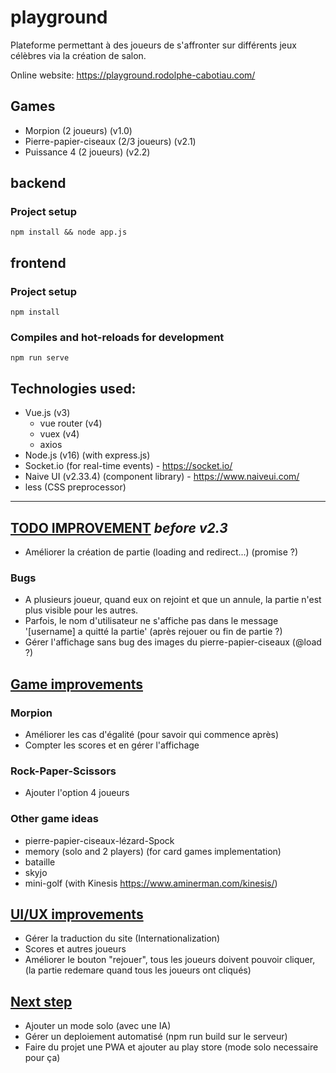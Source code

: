# playground
Plateforme permettant à des joueurs de s'affronter sur différents jeux célèbres via la création de salon.

Online website: https://playground.rodolphe-cabotiau.com/

## Games

- Morpion (2 joueurs) (v1.0)
- Pierre-papier-ciseaux (2/3 joueurs) (v2.1)
- Puissance 4 (2 joueurs) (v2.2)

## backend 

### Project setup
```
npm install && node app.js
```

## frontend

### Project setup
```
npm install
```

### Compiles and hot-reloads for development
```
npm run serve
```


## Technologies used:

- Vue.js (v3)
  - vue router (v4)
  - vuex (v4)
  - axios
- Node.js (v16) (with express.js)
- Socket.io (for real-time events) - https://socket.io/
- Naive UI (v2.33.4) (component library) - https://www.naiveui.com/
- less (CSS preprocessor)


-----------------------


## <ins>TODO IMPROVEMENT</ins> <i>before v2.3</i>

- Améliorer la création de partie (loading and redirect...) (promise ?)

### Bugs

- A plusieurs joueur, quand eux on rejoint et que un annule, la partie n'est plus visible pour les autres.
- Parfois, le nom d'utilisateur ne s'affiche pas dans le message '[username] a quitté la partie' (après rejouer ou fin de partie ?)
- Gérer l'affichage sans bug des images du pierre-papier-ciseaux (@load ?)

## <ins>Game improvements</ins>
### Morpion
- Améliorer les cas d'égalité (pour savoir qui commence après)
- Compter les scores et en gérer l'affichage

### Rock-Paper-Scissors
- Ajouter l'option 4 joueurs 

### Other game ideas
- pierre-papier-ciseaux-lézard-Spock
- memory (solo and 2 players) (for card games implementation)
- bataille
- skyjo
- mini-golf (with Kinesis https://www.aminerman.com/kinesis/)

## <ins>UI/UX improvements</ins>
- Gérer la traduction du site (Internationalization)
- Scores et autres joueurs
- Améliorer le bouton "rejouer", tous les joueurs doivent pouvoir cliquer, (la partie redemare quand tous les joueurs ont cliqués)

## <ins>Next step</ins>
- Ajouter un mode solo (avec une IA)
- Gérer un deploiement automatisé (npm run build sur le serveur)
- Faire du projet une PWA et ajouter au play store (mode solo necessaire pour ça)